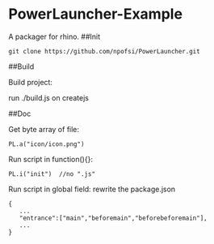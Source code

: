 # PowerLauncher-Example
A packager for rhino.
##Init
```
git clone https://github.com/npofsi/PowerLauncher.git
```
##Build

Build project:

run ./build.js on createjs

##Doc

Get byte array of file:

```
PL.a("icon/icon.png") 
```
Run script in function(){}:

```
PL.i("init")  //no ".js"
```
Run script in global field:
rewrite the package.json
```
{
   ...
   "entrance":["main","beforemain","beforebeforemain"],
   ...
}
```


